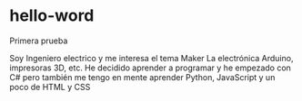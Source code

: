 # hello-word
Primera prueba

Soy Ingeniero electrico y me interesa el tema Maker
La electrónica Arduino, impresoras 3D, etc.
He decidido aprender a programar y he empezado con C#
pero también me tengo en mente aprender Python, JavaScript
y un poco de HTML y CSS

